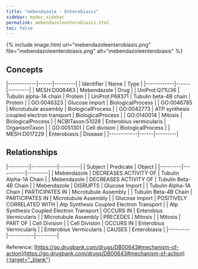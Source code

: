 ```yaml
---
title: "mebendazole - Enterobiasis"
sidebar: mydoc_sidebar
permalink: mebendazoleenterobiasis.html
toc: false 
---
```


{% include image.html url="mebendazoleenterobiasis.png" file="mebendazoleenterobiasis.png" alt="mebendazoleenterobiasis" %}

## Concepts

|------------|------|---------|
| Identifier | Name | Type    |
|------------|------|---------|
| MESH:D008463 | Mebendazole | Drug |
| UniProt:Q71U36 | Tubulin alpha-1A chain | Protein |
| UniProt:P68371 | Tubulin beta-4B chain | Protein |
| GO:0046323 | Glucose import | BiologicalProcess |
| GO:0046785 | Microtubule assembly | BiologicalProcess |
| GO:0042773 | ATP synthesis coupled electron transport | BiologicalProcess |
| GO:0140014 | Mitosis | BiologicalProcess |
| NCBITaxon:51028 | Enterobius vermicularis | OrganismTaxon |
| GO:0051301 | Cell division | BiologicalProcess |
| MESH:D017229 | Enterobiasis | Disease |
|------------|------|---------|

## Relationships

|---------|-----------|---------|
| Subject | Predicate | Object  |
|---------|-----------|---------|
| Mebendazole | DECREASES ACTIVITY OF | Tubulin Alpha-1A Chain |
| Mebendazole | DECREASES ACTIVITY OF | Tubulin Beta-4B Chain |
| Mebendazole | DISRUPTS | Glucose Import |
| Tubulin Alpha-1A Chain | PARTICIPATES IN | Microtubule Assembly |
| Tubulin Beta-4B Chain | PARTICIPATES IN | Microtubule Assembly |
| Glucose Import | POSITIVELY CORRELATED WITH | Atp Synthesis Coupled Electron Transport |
| Atp Synthesis Coupled Electron Transport | OCCURS IN | Enterobius Vermicularis |
| Microtubule Assembly | PRECEDES | Mitosis |
| Mitosis | PART OF | Cell Division |
| Cell Division | OCCURS IN | Enterobius Vermicularis |
| Enterobius Vermicularis | CAUSES | Enterobiasis |
|---------|-----------|---------|

Reference: [https://go.drugbank.com/drugs/DB00643#mechanism-of-action](https://go.drugbank.com/drugs/DB00643#mechanism-of-action){:target="_blank"}